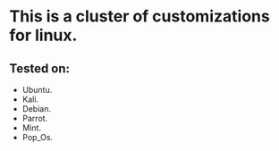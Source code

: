 # This is a cluster of customizations for linux.

## Tested on:
* Ubuntu.
* Kali.
* Debian.
* Parrot.
* Mint.
* Pop_Os.